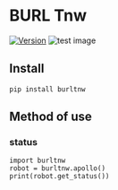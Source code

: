 # BURL Tnw
[![Version](https://badge.fury.io/gh/tterb%2FHyde.svg)](https://github.com/tanawatthuamthet)
![test image](https://www.img.in.th/images/874c0d89c594b276dab9cbf223465ec0.png)

## Install
```
pip install burltnw
```

## Method of use
### status
```
import burltnw
robot = burltnw.apollo()
print(robot.get_status())
```
